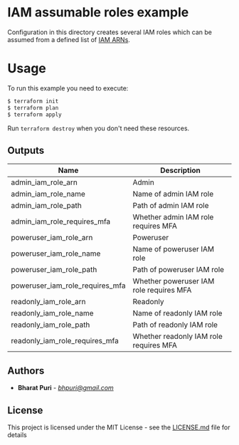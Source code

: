 # IAM assumable roles example

Configuration in this directory creates several IAM roles which can be assumed from a defined list of [IAM ARNs](https://docs.aws.amazon.com/IAM/latest/UserGuide/reference_identifiers.html#identifiers-arns).

# Usage

To run this example you need to execute:

```bash
$ terraform init
$ terraform plan
$ terraform apply
```

Run `terraform destroy` when you don't need these resources.

<!-- BEGINNING OF PRE-COMMIT-TERRAFORM DOCS HOOK -->

## Outputs

| Name | Description |
|------|-------------|
| admin_iam_role_arn | Admin |
| admin_iam_role_name | Name of admin IAM role |
| admin_iam_role_path | Path of admin IAM role |
| admin_iam_role_requires_mfa | Whether admin IAM role requires MFA |
| poweruser_iam_role_arn | Poweruser |
| poweruser_iam_role_name | Name of poweruser IAM role |
| poweruser_iam_role_path | Path of poweruser IAM role |
| poweruser_iam_role_requires_mfa | Whether poweruser IAM role requires MFA |
| readonly_iam_role_arn | Readonly |
| readonly_iam_role_name | Name of readonly IAM role |
| readonly_iam_role_path | Path of readonly IAM role |
| readonly_iam_role_requires_mfa | Whether readonly IAM role requires MFA |

<!-- END OF PRE-COMMIT-TERRAFORM DOCS HOOK -->

## Authors
* **Bharat Puri**  -  *bhpuri@gmail.com*  

## License

This project is licensed under the MIT License - see the [LICENSE.md](../../LICENSE.md) file for details
